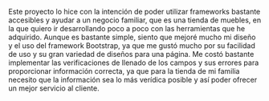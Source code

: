 Este proyecto lo hice con la intención de poder utilizar frameworks bastante accesibles y ayudar a un negocio familiar, que es una tienda de muebles, en la que quiero ir desarrollando poco a poco con las herramientas que he adquirido. 
Aunque es bastante simple, siento que mejoré mucho mi diseño y el uso del framework Bootstrap, ya que me gustó mucho por su facilidad de uso y su gran variedad de diseños para una página. 
Me costó bastante implementar las verificaciones de llenado de los campos y sus errores para proporcionar información correcta, 
ya que para la tienda de mi familia necesito que la información sea lo más verídica posible y así poder ofrecer un mejor servicio al cliente.
